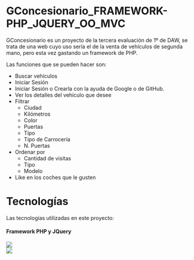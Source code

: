 # GConcesionario_FRAMEWORK-PHP_JQUERY_OO_MVC

GConcesionario es un proyecto de la tercera evaluación de 1º de DAW, se trata de una web cuyo uso sería el de la venta de vehículos de segunda mano, pero esta vez gastando un framework de PHP.

Las funciones que se pueden hacer son: 
- Buscar vehículos
- Iniciar Sesión
- Iniciar Sesión o Crearla con la ayuda de Google o de GitHub.
- Ver los detalles del vehículo que desee
- Filtrar
  - Ciudad
  - Kilómetros
  - Color
  - Puertas
  - Tipo
  - Tipo de Carrocería
  - N. Puertas
- Ordenar por
  - Cantidad de visitas
  - Tipo
  - Modelo
- Like en los coches que le gusten

# Tecnologías
Las tecnologías utilizadas en este proyecto:
<div align="left" width="300">
  <h4>Framework PHP y JQuery</h4>
  <a target="_blank" href="https://www.php.net/docs.php"><img src="https://img.shields.io/badge/PHP-777BB4?style=for-the-badge&logo=php&logoColor=white" /></a><br>
  <a target="_blank" href="https://jquery.com/"><img src="https://img.shields.io/badge/jQuery-0769AD?style=for-the-badge&logo=jquery&logoColor=white" /></a>
</div>
